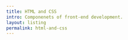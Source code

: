 ```yaml
---
title: HTML and CSS
intro: Componenets of front-end development.
layout: listing
permalink: html-and-css
---
```

